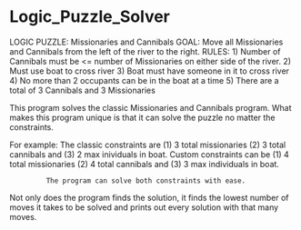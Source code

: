 # Logic_Puzzle_Solver

LOGIC PUZZLE: Missionaries and Cannibals
GOAL: Move all Missionaries and Cannibals from the left of the river to the right.
RULES: 1) Number of Cannibals must be <= number of Missionaries on either side of the river.
	   2) Must use boat to cross river
	   3) Boat must have someone in it to cross river
	   4) No more than 2 occupants can be in the boat at a time
	   5) There are a total of 3 Cannibals and 3 Missionaries
	   
	   
This program solves the classic Missionaries and Cannibals program.
What makes this program unique is that it can solve the puzzle no matter the constraints.

For example: The classic constraints are (1) 3 total missionaries (2) 3 total cannibals and (3) 2 max inividuals in boat.
			 Custom constraints can be (1) 4 total missionaries (2) 4 total cannibals and (3) 3 max individuals in boat.

			 The program can solve both constraints with ease.
			 
Not only does the program finds the solution, it finds the lowest number of moves it takes to be solved
and prints out every solution with that many moves.

